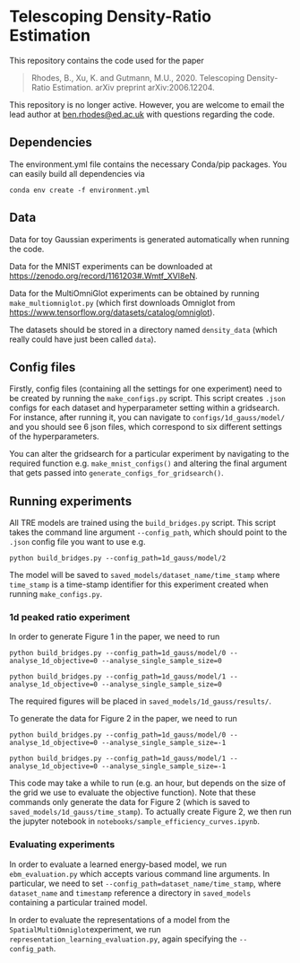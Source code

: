 # Telescoping Density-Ratio Estimation
This repository contains the code used for the paper

> Rhodes, B., Xu, K. and Gutmann, M.U., 2020. Telescoping Density-Ratio Estimation. arXiv preprint arXiv:2006.12204.

This repository is no longer active. However, you are welcome to email the lead author at ben.rhodes@ed.ac.uk with questions regarding the code.

## Dependencies
The environment.yml file contains the necessary Conda/pip packages. You can easily build all dependencies via

`conda env create -f environment.yml`

## Data
Data for toy Gaussian experiments is generated automatically when running the code.

Data for the MNIST experiments can be downloaded at https://zenodo.org/record/1161203#.Wmtf_XVl8eN.

Data for the MultiOmniGlot experiments can be obtained by running `make_multiomniglot.py` (which first downloads Omniglot from https://www.tensorflow.org/datasets/catalog/omniglot).

The datasets should be stored in a directory named `density_data` (which really could have just been called `data`).

## Config files
Firstly, config files (containing all the settings for one experiment) need to be created by running the `make_configs.py` script. This script creates `.json` configs for each dataset and hyperparameter setting within a gridsearch. For instance, after running it, you can navigate to `configs/1d_gauss/model/` and you should see 6 json files, which correspond to six different settings of the hyperparameters.

You can alter the gridsearch for a particular experiment by navigating to the required function e.g. `make_mnist_configs()` and altering the final argument that gets passed into `generate_configs_for_gridsearch()`.

## Running experiments
All TRE models are trained using the `build_bridges.py` script. This script takes the command line argument `--config_path`, which should point to the `.json` config file you want to use e.g.

`python build_bridges.py --config_path=1d_gauss/model/2`

The model will be saved to `saved_models/dataset_name/time_stamp` where `time_stamp` is a time-stamp identifier for this experiment created when running `make_configs.py`.

### 1d peaked ratio experiment
In order to generate Figure 1 in the paper, we need to run

`python build_bridges.py --config_path=1d_gauss/model/0 --analyse_1d_objective=0 --analyse_single_sample_size=0`

`python build_bridges.py --config_path=1d_gauss/model/1 --analyse_1d_objective=0 --analyse_single_sample_size=0`

The required figures will be placed in `saved_models/1d_gauss/results/`.

To generate the data for Figure 2 in the paper, we need to run

`python build_bridges.py --config_path=1d_gauss/model/0 --analyse_1d_objective=0 --analyse_single_sample_size=-1`

`python build_bridges.py --config_path=1d_gauss/model/1 --analyse_1d_objective=0 --analyse_single_sample_size=-1`

This code may take a while to run (e.g. an hour, but depends on the size of the grid we use to evaluate the objective function). Note that these commands only generate the data for Figure 2 (which is saved to `saved_models/1d_gauss/time_stamp`). To actually create Figure 2, we then run the jupyter notebook in `notebooks/sample_efficiency_curves.ipynb`.

### Evaluating experiments
In order to evaluate a learned energy-based model, we run `ebm_evaluation.py` which accepts various command line arguments. In particular, we need to set `--config_path=dataset_name/time_stamp`, where `dataset_name` and `timestamp` reference a directory in `saved_models` containing a particular trained model.

In order to evaluate the representations of a model from the `SpatialMultiOmniglot`experiment, we run `representation_learning_evaluation.py`, again specifying the `--config_path`.
